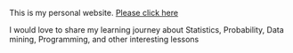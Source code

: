 This is my personal website. [Please click here](http://lytranp.github.io/)

I would love to share my learning journey about Statistics, Probability, Data mining, Programming, and other interesting lessons
